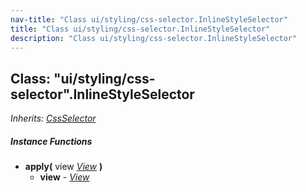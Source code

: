 ```yaml
---
nav-title: "Class ui/styling/css-selector.InlineStyleSelector"
title: "Class ui/styling/css-selector.InlineStyleSelector"
description: "Class ui/styling/css-selector.InlineStyleSelector"
---
```

## Class: "ui/styling/css-selector".InlineStyleSelector  
_Inherits:_ [_CssSelector_](../../../ui/styling/css-selector/CssSelector.md)

##### Instance Functions
 - **apply(** view [_View_](../../../ui/core/view/View.md) **)**
   - **view** - [_View_](../../../ui/core/view/View.md)